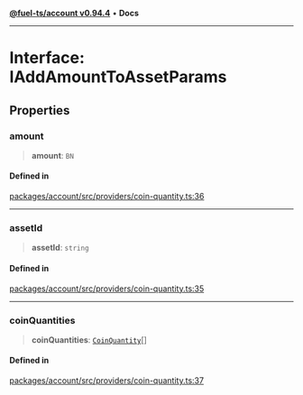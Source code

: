[**@fuel-ts/account v0.94.4**](../index.md) • **Docs**

***

# Interface: IAddAmountToAssetParams

## Properties

### amount

> **amount**: `BN`

#### Defined in

[packages/account/src/providers/coin-quantity.ts:36](https://github.com/FuelLabs/fuels-ts/blob/1179e6c5f7a6085ce05c50d65a6afd87ec8d264f/packages/account/src/providers/coin-quantity.ts#L36)

***

### assetId

> **assetId**: `string`

#### Defined in

[packages/account/src/providers/coin-quantity.ts:35](https://github.com/FuelLabs/fuels-ts/blob/1179e6c5f7a6085ce05c50d65a6afd87ec8d264f/packages/account/src/providers/coin-quantity.ts#L35)

***

### coinQuantities

> **coinQuantities**: [`CoinQuantity`](../index.md#coinquantity)[]

#### Defined in

[packages/account/src/providers/coin-quantity.ts:37](https://github.com/FuelLabs/fuels-ts/blob/1179e6c5f7a6085ce05c50d65a6afd87ec8d264f/packages/account/src/providers/coin-quantity.ts#L37)
